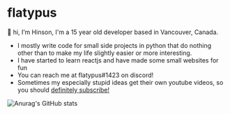 # flatypus

👋 hi, I’m Hinson, I'm a 15 year old developer based in Vancouver, Canada. 
* I mostly write code for small side projects in python that do nothing other than to make my life slightly easier or more interesting.
* I have started to learn reactjs and have made some small websites for fun
* You can reach me at flatypus#1423 on discord!
* Sometimes my especially stupid ideas get their own youtube videos, so you should [definitely subscribe!](https://youtube.com/flatypus)


![Anurag's GitHub stats](https://github-readme-stats.vercel.app/api?username=flatypus&show_icons=true&theme=radical)


